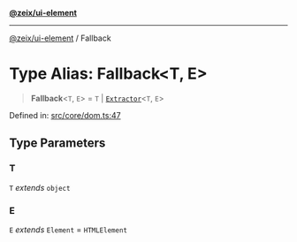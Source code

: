 [**@zeix/ui-element**](../README.md)

***

[@zeix/ui-element](../globals.md) / Fallback

# Type Alias: Fallback\<T, E\>

> **Fallback**\<`T`, `E`\> = `T` \| [`Extractor`](Extractor.md)\<`T`, `E`\>

Defined in: [src/core/dom.ts:47](https://github.com/zeixcom/ui-element/blob/59d79a082870e892722e0aaa0f251617218ab48f/src/core/dom.ts#L47)

## Type Parameters

### T

`T` *extends* `object`

### E

`E` *extends* `Element` = `HTMLElement`
